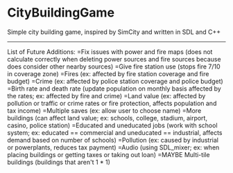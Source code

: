 # CityBuildingGame
Simple city building game, inspired by SimCity and written in SDL and C++

---

List of Future Additions:
=Fix issues with power and fire maps (does not calculate correctly when deleting power sources and fire sources because does consider other nearby sources)
=Give fire station use (stops fire 7/10 in coverage zone)
=Fires (ex: affected by fire station coverage and fire budget)
=Crime (ex: affected by police station coverage and police budget)
=Birth rate and death rate (update population on monthly basis affected by the rates; ex: affected by fire and crime)
=Land value (ex: affected by pollution or traffic or crime rates or fire protection, affects population and tax income)
=Multiple saves (ex: allow user to choose name)
=More buildings (can affect land value; ex: schools, college, stadium, airport, casino, police station)
=Educated and uneducated jobs (work with school system; ex: educated == commercial and uneducated == industrial, affects demand based on number of schools)
=Pollution (ex: caused by industrial or powerplants, reduces tax payment)
=Audio (using SDL_mixer; ex: when placing buildings or getting taxes or taking out loan)
=MAYBE Multi-tile buildings (buildings that aren't 1 * 1)

